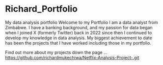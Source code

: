 # Richard_Portfolio
My data analysis portfolio
Welcome to my Portfolio
I am a data analyst from Zimbabwe. 
I have a banking background, and my passion for  data began when I joined X (formerly Twitter) back in 2022 since then I continued to develop my knowledge in data analysis. My biggest achievement to date has been the projects that I have worked including those in my portfolio.

Find out more about my projects down the page ...
https://github.com/richardmukechiwa/Netflix-Analysis-Project-.git																			
																			

